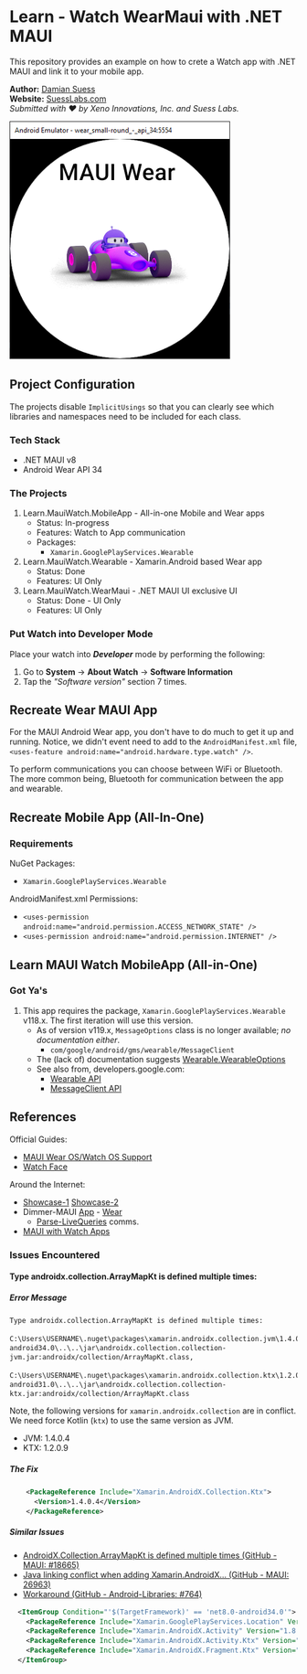 ﻿# Learn - Watch WearMaui with .NET MAUI

This repository provides an example on how to crete a Watch app with .NET MAUI and link it to your mobile app.

**Author:** [Damian Suess](https://www.linkedin.com/in/damiansuess/)<br/>
**Website:** [SuessLabs.com](https://suesslabs.com)<br/>
_Submitted with ❤ by Xeno Innovations, Inc. and Suess Labs._

![screen-shot](docs/Wear-Emu.png)

## Project Configuration

The projects disable `ImplicitUsings` so that you can clearly see which libraries and namespaces need to be included for each class.

### Tech Stack

* .NET MAUI v8
* Android Wear API 34

### The Projects

1. Learn.MauiWatch.MobileApp - All-in-one Mobile and Wear apps
   * Status: In-progress
   * Features: Watch to App communication
   * Packages:
     * `Xamarin.GooglePlayServices.Wearable`
2. Learn.MauiWatch.Wearable - Xamarin.Android based Wear app
   * Status: Done
   * Features: UI Only
3. Learn.MauiWatch.WearMaui - .NET MAUI UI exclusive UI
   * Status: Done - UI Only
   * Features: UI Only

### Put Watch into Developer Mode

Place your watch into ***Developer***  mode by performing the following:

1. Go to **System** -> **About Watch** -> **Software Information**
2. Tap the _"Software version"_ section 7 times.

## Recreate Wear MAUI App

For the MAUI Android Wear app, you don't have to do much to get it up and running. Notice, we didn't event need to add to the `AndroidManifest.xml` file, `<uses-feature android:name="android.hardware.type.watch" />`.

To perform communications you can choose between WiFi or Bluetooth. The more common being, Bluetooth for communication between the app and wearable.

## Recreate Mobile App (All-In-One)

### Requirements

NuGet Packages:

* `Xamarin.GooglePlayServices.Wearable`

AndroidManifest.xml Permissions:

* `<uses-permission android:name="android.permission.ACCESS_NETWORK_STATE" />`
* `<uses-permission android:name="android.permission.INTERNET" />`

## Learn MAUI Watch MobileApp (All-in-One)

### Got Ya's

1. This app requires the package, `Xamarin.GooglePlayServices.Wearable` v118.x. The first iteration will use this version.
   * As of version v119.x, `MessageOptions` class is no longer available; _no documentation either_.
     * `com/google/android/gms/wearable/MessageClient`
   * The (lack of) documentation suggests [Wearable.WearableOptions](https://developers.google.com/android/reference/com/google/android/gms/wearable/Wearable.WearableOptions)
   * See also from, developers.google.com:
     * [Wearable API](https://developers.google.com/android/reference/com/google/android/gms/wearable/Wearable)
     * [MessageClient API](https://developers.google.com/android/reference/com/google/android/gms/wearable/MessageClient)

## References

Official Guides:

* [MAUI Wear OS/Watch OS Support](https://github.com/dotnet/maui/discussions/1144)
* [Watch Face](https://github.com/MicrosoftDocs/xamarin-docs/blob/live/docs/android/wear/platform/creating-a-watchface.md)

Around the Internet:

* [Showcase-1](https://www.saboit.de/blog/net-maui-android-watch-application-showcase-part-1) [Showcase-2](https://www.saboit.de/blog/net-maui-android-watch-application-showcase-part-2)
* Dimmer-MAUI [App](https://github.com/YBTopaz8/Dimmer-MAUI) - [Wear](https://github.com/YBTopaz8/DimmerWatchWearMaui)
  * [Parse-LiveQueries](https://github.com/YBTopaz8/Parse-LiveQueries-DOTNET) comms.
* [MAUI with Watch Apps](https://github.com/vouksh/MauiWithWatchApps)

### Issues Encountered

#### Type androidx.collection.ArrayMapKt is defined multiple times:

##### Error Message

```
Type androidx.collection.ArrayMapKt is defined multiple times:
 C:\Users\USERNAME\.nuget\packages\xamarin.androidx.collection.jvm\1.4.0.4\buildTransitive\net8.0-android34.0\..\..\jar\androidx.collection.collection-jvm.jar:androidx/collection/ArrayMapKt.class,
 C:\Users\USERNAME\.nuget\packages\xamarin.androidx.collection.ktx\1.2.0.9\buildTransitive\net6.0-android31.0\..\..\jar\androidx.collection.collection-ktx.jar:androidx/collection/ArrayMapKt.class
```

Note, the following versions for `xamarin.androidx.collection` are in conflict. We need force Kotlin (`ktx`) to use the same version as JVM.
* JVM: 1.4.0.4
* KTX: 1.2.0.9

##### The Fix

```xml
    <PackageReference Include="Xamarin.AndroidX.Collection.Ktx">
      <Version>1.4.0.4</Version>
    </PackageReference>
```

##### Similar Issues

* [AndroidX.Collection.ArrayMapKt is defined multiple times (GitHub - MAUI: #18665)](https://github.com/dotnet/maui/issues/18665)
* [Java linking conflict when adding Xamarin.AndroidX... (GitHub - MAUI: 26963)](https://github.com/dotnet/maui/issues/26963)
* [Workaround (GitHub - Android-Libraries: #764)](https://github.com/dotnet/android-libraries/issues/764)

```xml
  <ItemGroup Condition="'$(TargetFramework)' == 'net8.0-android34.0'">
    <PackageReference Include="Xamarin.GooglePlayServices.Location" Version="121.0.1.4" />
    <PackageReference Include="Xamarin.AndroidX.Activity" Version="1.8.1.1" />
    <PackageReference Include="Xamarin.AndroidX.Activity.Ktx" Version="1.8.1.1" />
    <PackageReference Include="Xamarin.AndroidX.Fragment.Ktx" Version="1.6.2.1" />
  </ItemGroup>
```
